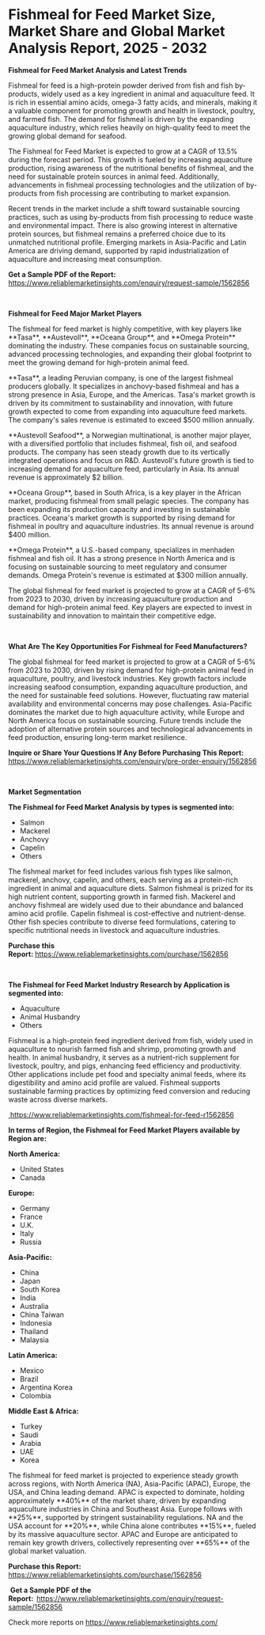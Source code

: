 <p><h1>Fishmeal for Feed Market Size, Market Share and Global Market Analysis Report, 2025 - 2032</h1></p><p><strong>Fishmeal for Feed Market Analysis and Latest Trends</strong></p>
<p><p>Fishmeal for feed is a high-protein powder derived from fish and fish by-products, widely used as a key ingredient in animal and aquaculture feed. It is rich in essential amino acids, omega-3 fatty acids, and minerals, making it a valuable component for promoting growth and health in livestock, poultry, and farmed fish. The demand for fishmeal is driven by the expanding aquaculture industry, which relies heavily on high-quality feed to meet the growing global demand for seafood.</p><p>The Fishmeal for Feed Market is expected to grow at a CAGR of 13.5% during the forecast period. This growth is fueled by increasing aquaculture production, rising awareness of the nutritional benefits of fishmeal, and the need for sustainable protein sources in animal feed. Additionally, advancements in fishmeal processing technologies and the utilization of by-products from fish processing are contributing to market expansion.</p><p>Recent trends in the market include a shift toward sustainable sourcing practices, such as using by-products from fish processing to reduce waste and environmental impact. There is also growing interest in alternative protein sources, but fishmeal remains a preferred choice due to its unmatched nutritional profile. Emerging markets in Asia-Pacific and Latin America are driving demand, supported by rapid industrialization of aquaculture and increasing meat consumption.</p></p>
<p><strong>Get a Sample PDF of the Report:&nbsp;</strong> <a href="https://www.reliablemarketinsights.com/enquiry/request-sample/1562856?utm_campaign=1937&utm_medium=2&utm_source=Github&utm_content=ia&utm_term=21012025&utm_id=fishmeal-for-feed">https://www.reliablemarketinsights.com/enquiry/request-sample/1562856</a></p>
<p>&nbsp;</p>
<p><strong>Fishmeal for Feed Major Market Players</strong></p>
<p><p>The fishmeal for feed market is highly competitive, with key players like **Tasa**, **Austevoll**, **Oceana Group**, and **Omega Protein** dominating the industry. These companies focus on sustainable sourcing, advanced processing technologies, and expanding their global footprint to meet the growing demand for high-protein animal feed.</p><p>**Tasa**, a leading Peruvian company, is one of the largest fishmeal producers globally. It specializes in anchovy-based fishmeal and has a strong presence in Asia, Europe, and the Americas. Tasa's market growth is driven by its commitment to sustainability and innovation, with future growth expected to come from expanding into aquaculture feed markets. The company's sales revenue is estimated to exceed $500 million annually.</p><p>**Austevoll Seafood**, a Norwegian multinational, is another major player, with a diversified portfolio that includes fishmeal, fish oil, and seafood products. The company has seen steady growth due to its vertically integrated operations and focus on R&D. Austevoll's future growth is tied to increasing demand for aquaculture feed, particularly in Asia. Its annual revenue is approximately $2 billion.</p><p>**Oceana Group**, based in South Africa, is a key player in the African market, producing fishmeal from small pelagic species. The company has been expanding its production capacity and investing in sustainable practices. Oceana's market growth is supported by rising demand for fishmeal in poultry and aquaculture industries. Its annual revenue is around $400 million.</p><p>**Omega Protein**, a U.S.-based company, specializes in menhaden fishmeal and fish oil. It has a strong presence in North America and is focusing on sustainable sourcing to meet regulatory and consumer demands. Omega Protein's revenue is estimated at $300 million annually.</p><p>The global fishmeal for feed market is projected to grow at a CAGR of 5-6% from 2023 to 2030, driven by increasing aquaculture production and demand for high-protein animal feed. Key players are expected to invest in sustainability and innovation to maintain their competitive edge.</p></p>
<p>&nbsp;</p>
<p><strong>What Are The Key Opportunities For Fishmeal for Feed Manufacturers?</strong></p>
<p><p>The global fishmeal for feed market is projected to grow at a CAGR of 5-6% from 2023 to 2030, driven by rising demand for high-protein animal feed in aquaculture, poultry, and livestock industries. Key growth factors include increasing seafood consumption, expanding aquaculture production, and the need for sustainable feed solutions. However, fluctuating raw material availability and environmental concerns may pose challenges. Asia-Pacific dominates the market due to high aquaculture activity, while Europe and North America focus on sustainable sourcing. Future trends include the adoption of alternative protein sources and technological advancements in feed production, ensuring long-term market resilience.</p></p>
<p><strong>Inquire or Share Your Questions If Any Before Purchasing This Report:</strong> <a href="https://www.reliablemarketinsights.com/enquiry/pre-order-enquiry/1562856?utm_campaign=1937&utm_medium=2&utm_source=Github&utm_content=ia&utm_term=21012025&utm_id=fishmeal-for-feed">https://www.reliablemarketinsights.com/enquiry/pre-order-enquiry/1562856</a></p>
<p>&nbsp;</p>
<p><strong>Market Segmentation</strong></p>
<p><strong>The Fishmeal for Feed Market Analysis by types is segmented into:</strong></p>
<p><ul><li>Salmon</li><li>Mackerel</li><li>Anchovy</li><li>Capelin</li><li>Others</li></ul></p>
<p><p>The fishmeal market for feed includes various fish types like salmon, mackerel, anchovy, capelin, and others, each serving as a protein-rich ingredient in animal and aquaculture diets. Salmon fishmeal is prized for its high nutrient content, supporting growth in farmed fish. Mackerel and anchovy fishmeal are widely used due to their abundance and balanced amino acid profile. Capelin fishmeal is cost-effective and nutrient-dense. Other fish species contribute to diverse feed formulations, catering to specific nutritional needs in livestock and aquaculture industries.</p></p>
<p><strong>Purchase this Report:&nbsp;</strong><a href="https://www.reliablemarketinsights.com/purchase/1562856?utm_campaign=1937&utm_medium=2&utm_source=Github&utm_content=ia&utm_term=21012025&utm_id=fishmeal-for-feed">https://www.reliablemarketinsights.com/purchase/1562856</a></p>
<p>&nbsp;</p>
<p><strong>The Fishmeal for Feed Market Industry Research by Application is segmented into:</strong></p>
<p><ul><li>Aquaculture</li><li>Animal Husbandry</li><li>Others</li></ul></p>
<p><p>Fishmeal is a high-protein feed ingredient derived from fish, widely used in aquaculture to nourish farmed fish and shrimp, promoting growth and health. In animal husbandry, it serves as a nutrient-rich supplement for livestock, poultry, and pigs, enhancing feed efficiency and productivity. Other applications include pet food and specialty animal feeds, where its digestibility and amino acid profile are valued. Fishmeal supports sustainable farming practices by optimizing feed conversion and reducing waste across diverse markets.</p></p>
<p><a href="https://www.reliablemarketinsights.com/fishmeal-for-feed-r1562856?utm_campaign=1937&utm_medium=2&utm_source=Github&utm_content=ia&utm_term=21012025&utm_id=fishmeal-for-feed">&nbsp;https://www.reliablemarketinsights.com/fishmeal-for-feed-r1562856</a></p>
<p><strong>In terms of Region, the Fishmeal for Feed Market Players available by Region are:</strong></p>
<p>
    <p> <strong> North America: </strong>
        <ul>
            <li>United States</li>
            <li>Canada</li>
        </ul>
        </p> 
    <p> <strong> Europe: </strong>
        <ul>
            <li>Germany</li>
            <li>France</li>
            <li>U.K.</li>
            <li>Italy</li>
            <li>Russia</li>
        </ul>
        </p> 
    <p> <strong> Asia-Pacific: </strong>
        <ul>
            <li>China</li>
            <li>Japan</li>
            <li>South Korea</li>
            <li>India</li>
            <li>Australia</li>
            <li>China Taiwan</li>
            <li>Indonesia</li>
            <li>Thailand</li>
            <li>Malaysia</li>
        </ul>
        </p> 
    <p> <strong> Latin America: </strong>
        <ul>
            <li>Mexico</li>
            <li>Brazil</li>
            <li>Argentina Korea</li>
            <li>Colombia</li>
        </ul>
        </p> 
    <p> <strong> Middle East & Africa: </strong>
        <ul>
            <li>Turkey</li>
            <li>Saudi</li>
            <li>Arabia</li>
            <li>UAE</li>
            <li>Korea</li>
        </ul>
    </p>
    </p>
<p><p>The fishmeal for feed market is projected to experience steady growth across regions, with North America (NA), Asia-Pacific (APAC), Europe, the USA, and China leading demand. APAC is expected to dominate, holding approximately **40%** of the market share, driven by expanding aquaculture industries in China and Southeast Asia. Europe follows with **25%**, supported by stringent sustainability regulations. NA and the USA account for **20%**, while China alone contributes **15%**, fueled by its massive aquaculture sector. APAC and Europe are anticipated to remain key growth drivers, collectively representing over **65%** of the global market valuation.</p></p>
<p><strong>Purchase this Report: </strong><a href="https://www.reliablemarketinsights.com/purchase/1562856?utm_campaign=1937&utm_medium=2&utm_source=Github&utm_content=ia&utm_term=21012025&utm_id=fishmeal-for-feed">https://www.reliablemarketinsights.com/purchase/1562856</a></p>
<p>&nbsp;<strong>Get a Sample PDF of the Report:&nbsp;&nbsp;</strong><a href="https://www.reliablemarketinsights.com/enquiry/request-sample/1562856?utm_campaign=1937&utm_medium=2&utm_source=Github&utm_content=ia&utm_term=21012025&utm_id=fishmeal-for-feed">https://www.reliablemarketinsights.com/enquiry/request-sample/1562856</a></p>
<p><strong></strong></p>
<p>Check more reports on <a href="https://www.reliablemarketinsights.com/?utm_campaign=1937&utm_medium=2&utm_source=Github&utm_content=ia&utm_term=21012025&utm_id=fishmeal-for-feed">https://www.reliablemarketinsights.com/</a></p>